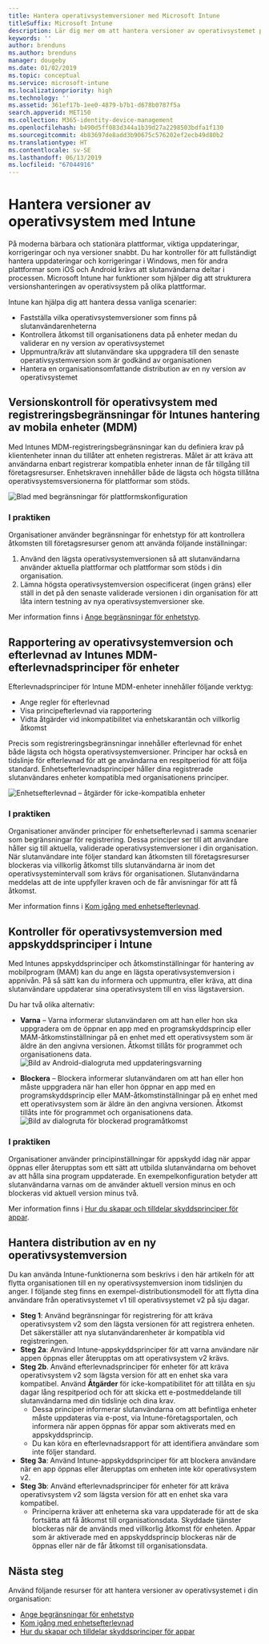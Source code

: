 ```yaml
---
title: Hantera operativsystemversioner med Microsoft Intune
titleSuffix: Microsoft Intune
description: Lär dig mer om att hantera versioner av operativsystemet på plattformar med Microsoft Intune.
keywords: ''
author: brenduns
ms.author: brenduns
manager: dougeby
ms.date: 01/02/2019
ms.topic: conceptual
ms.service: microsoft-intune
ms.localizationpriority: high
ms.technology: ''
ms.assetid: 361ef17b-1ee0-4879-b7b1-d678b0787f5a
search.appverid: MET150
ms.collection: M365-identity-device-management
ms.openlocfilehash: b490d5ff083d344a1b39d27a2298503bdfa1f130
ms.sourcegitcommit: 4b83697de8add3b90675c576202ef2ecb49d80b2
ms.translationtype: HT
ms.contentlocale: sv-SE
ms.lasthandoff: 06/13/2019
ms.locfileid: "67044916"
---
```

# <a name="manage-operating-system-versions-with-intune"></a>Hantera versioner av operativsystem med Intune
På moderna bärbara och stationära plattformar, viktiga uppdateringar, korrigeringar och nya versioner snabbt. Du har kontroller för att fullständigt hantera uppdateringar och korrigeringar i Windows, men för andra plattformar som iOS och Android krävs att slutanvändarna deltar i processen.  Microsoft Intune har funktioner som hjälper dig att strukturera versionshanteringen av operativsystem på olika plattformar.

Intune kan hjälpa dig att hantera dessa vanliga scenarier: 
- Fastställa vilka operativsystemversioner som finns på slutanvändarenheterna
- Kontrollera åtkomst till organisationens data på enheter medan du validerar en ny version av operativsystemet
- Uppmuntra/kräv att slutanvändare ska uppgradera till den senaste operativsystemversion som är godkänd av organisationen
- Hantera en organisationsomfattande distribution av en ny version av operativsystemet
  
## <a name="operating-system-version-control-using-intune-mobile-device-management-mdm-enrollment-restrictions"></a>Versionskontroll för operativsystem med registreringsbegränsningar för Intunes hantering av mobila enheter (MDM)
Med Intunes MDM-registreringsbegränsningar kan du definiera krav på klientenheter innan du tillåter att enheten registreras. Målet är att kräva att användarna enbart registrerar kompatibla enheter innan de får tillgång till företagsresurser. Enhetskraven innehåller både de lägsta och högsta tillåtna operativsystemsversionerna för plattformar som stöds.
 
![Blad med begränsningar för plattformskonfiguration](./media/os-version-platform-configurations.png) 
 
### <a name="in-practice"></a>I praktiken
Organisationer använder begränsningar för enhetstyp för att kontrollera åtkomsten till företagsresurser genom att använda följande inställningar: 
1. Använd den lägsta operativsystemversionen så att slutanvändarna använder aktuella plattformar och plattformar som stöds i din organisation. 
2. Lämna högsta operativsystemversion ospecificerat (ingen gräns) eller ställ in det på den senaste validerade versionen i din organisation för att låta intern testning av nya operativsystemversioner ske.

Mer information finns i [Ange begränsningar för enhetstyp](https://docs.microsoft.com/intune/enrollment-restrictions-set#set-device-type-restrictions).
 
## <a name="operating-system-version-reporting-and-compliance-with-intune-mdm-device-compliance-policies"></a>Rapportering av operativsystemversion och efterlevnad av Intunes MDM-efterlevnadsprinciper för enheter
Efterlevnadsprinciper för Intune MDM-enheter innehåller följande verktyg: 
- Ange regler för efterlevnad
- Visa principefterlevnad via rapportering
- Vidta åtgärder vid inkompatibilitet via enhetskarantän och villkorlig åtkomst

Precis som registreringsbegränsningar innehåller efterlevnad för enhet både lägsta och högsta operativsystemversioner. Principer har också en tidslinje för efterlevnad för att ge användarna en respitperiod för att följa standard. Enhetsefterlevnadsprinciper håller dina registrerade slutanvändares enheter kompatibla med organisationens principer.

![Enhetsefterlevnad – åtgärder för icke-kompatibla enheter](./media/os-version-actions-noncompliance.png) 

### <a name="in-practice"></a>I praktiken
Organisationer använder principer för enhetsefterlevnad i samma scenarier som begränsningar för registrering. Dessa principer ser till att användare håller sig till aktuella, validerade operativsystemversioner i din organisation. När slutanvändare inte följer standard kan åtkomsten till företagsresurser blockeras via villkorlig åtkomst tills slutanvändarna är inom det operativsystemintervall som krävs för organisationen. Slutanvändarna meddelas att de inte uppfyller kraven och de får anvisningar för att få åtkomst.   

Mer information finns i [Kom igång med enhetsefterlevnad](https://docs.microsoft.com/intune/device-compliance-get-started).
 
## <a name="operating-system-version-controls-using-intune-app-protection-policies"></a>Kontroller för operativsystemversion med appskyddsprinciper i Intune    
Med Intunes appskyddsprinciper och åtkomstinställningar för hantering av mobilprogram (MAM) kan du ange en lägsta operativsystemversion i appnivån. På så sätt kan du informera och uppmuntra, eller kräva, att dina slutanvändare uppdaterar sina operativsystem till en viss lägstaversion.
 
Du har två olika alternativ: 
- **Varna** – Varna informerar slutanvändaren om att han eller hon ska uppgradera om de öppnar en app med en programskyddsprincip eller MAM-åtkomstinställningar på en enhet med ett operativsystem som är äldre än den angivna versionen. Åtkomst tillåts för programmet och organisationens data.
  ![Bild av Android-dialogruta med uppdateringsvarning](./media/os-version-update-warning.png) 

- **Blockera** – Blockera informerar slutanvändaren om att han eller hon måste uppgradera när han eller hon öppnar en app med en programskyddsprincip eller MAM-åtkomstinställningar på en enhet med ett operativsystem som är äldre än den angivna versionen. Åtkomst tillåts inte för programmet och organisationens data.
  ![Bild av dialogruta för blockerad programåtkomst](./media/os-version-access-blocked.png)

### <a name="in-practice"></a>I praktiken
Organisationer använder principinställningar för appskydd idag när appar öppnas eller återupptas som ett sätt att utbilda slutanvändarna om behovet av att hålla sina program uppdaterade. En exempelkonfiguration betyder att slutanvändarna varnas om de använder aktuell version minus en och blockeras vid aktuell version minus två.
 
Mer information finns i [Hur du skapar och tilldelar skyddsprinciper för appar](https://docs.microsoft.com/intune/app-protection-policies).

## <a name="managing-a-new-operating-system-version-rollout"></a>Hantera distribution av en ny operativsystemversion
Du kan använda Intune-funktionerna som beskrivs i den här artikeln för att flytta organisationen till en ny operativsystemversion inom tidslinjen du anger. I följande steg finns en exempel-distributionsmodell för att flytta dina användare från operativsystemet v1 till operativsystemet v2 på sju dagar.
- **Steg 1**: Använd begränsningar för registrering för att kräva operativsystem v2 som den lägsta versionen för att registrera enheten. Det säkerställer att nya slutanvändarenheter är kompatibla vid registreringen.
- **Steg 2a**: Använd Intune-appskyddsprinciper för att varna användare när appen öppnas eller återupptas om att operativsystem v2 krävs.
- **Steg 2b**. Använd efterlevnadsprinciper för enheter för att kräva operativsystem v2 som lägsta version för att en enhet ska vara kompatibel. Använd **Åtgärder** för icke-kompatibilitet för att tillåta en sju dagar lång respitperiod och för att skicka ett e-postmeddelande till slutanvändarna med din tidslinje och dina krav.
  -  Dessa principer informerar slutanvändarna om att befintliga enheter måste uppdateras via e-post, via Intune-företagsportalen, och informera när appen öppnas för appar som aktiverats med en appskyddsprincip.
  - Du kan köra en efterlevnadsrapport för att identifiera användare som inte följer standard. 
- **Steg 3a**: Använd Intune-appskyddsprinciper för att blockera användare när en app öppnas eller återupptas om enheten inte kör operativsystem v2.
- **Steg 3b**: Använd efterlevnadsprinciper för enheter för att kräva operativsystem v2 som lägsta version för att en enhet ska vara kompatibel.
  - Principerna kräver att enheterna ska vara uppdaterade för att de ska fortsätta att få åtkomst till organisationsdata. Skyddade tjänster blockeras när de används med villkorlig åtkomst för enheten. Appar som är aktiverade med en appskyddsprincip blockeras när de öppnas eller när de får åtkomst till organisationsdata.

## <a name="next-steps"></a>Nästa steg
Använd följande resurser för att hantera versioner av operativsystemet i din organisation: 

- [Ange begränsningar för enhetstyp](https://docs.microsoft.com/intune/enrollment-restrictions-set#set-device-type-restrictions)
- [Kom igång med enhetsefterlevnad](https://docs.microsoft.com/intune/device-compliance-get-started)
- [Hur du skapar och tilldelar skyddsprinciper för appar](https://docs.microsoft.com/intune/app-protection-policies)
